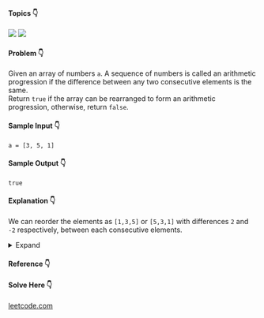 #### Topics :point_down:
![](https://img.shields.io/badge/-array-wheat) 
![](https://img.shields.io/badge/-sorting-wheat)

#### Problem :point_down:
Given an array of numbers `a`. A sequence of numbers is called an arithmetic progression if the difference between any two consecutive elements is the same.  
Return `true` if the array can be rearranged to form an arithmetic progression, otherwise, return `false`.
#### Sample Input :point_down:
```
a = [3, 5, 1]
```
#### Sample Output :point_down:
```
true
```
#### Explanation :point_down:
We can reorder the elements as `[1,3,5]` or `[5,3,1]` with differences `2` and `-2` respectively, between each consecutive elements.
<details>
<summary>Expand</summary>

#### Python :point_down:
```py
def solve(a):
    a.sort()
    d = a[1] - a[0]
    for i in range(2, len(a)):
        if (a[i] - a[i-1]) != d:
            return False

    return True
```
#### Time Complexity :point_down:
```
O(n log n)
```
#### Space Complexity :point_down:
```
O(1)
```
</details>

#### Reference :point_down:

#### Solve Here :point_down:
[leetcode.com](https://leetcode.com/problems/can-make-arithmetic-progression-from-sequence/)
